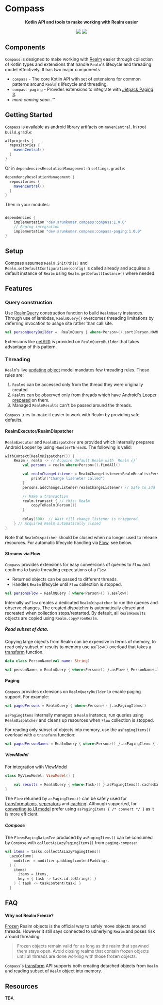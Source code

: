 # Compass

<p align="center">
<b>Kotlin API and tools to make working with Realm easier</b>
</p>

<p align="center"> 
<a href="https://github.com/arunkumar9t2/compass/actions/workflows/ci.yml"><img src="https://img.shields.io/github/workflow/status/arunkumar9t2/compass/CI?logo=GitHub&style=flat-square"/></a>
<a href="https://arunkumar9t2.github.io/compass/"><img src="https://img.shields.io/badge/Website-%20-lightgrey.svg?color=0F8842&colorA=0F8842&style=flat-square&logo=github"/></a>
</p>

## Components

`Compass` is designed to make working with [Realm](https://realm.io) easier through collection of Kotlin types and extensions that handle `Realm`'s lifecycle and threading model effectively. It has two major components

* `compass` - The core Kotlin API with set of extensions for common patterns around `Realm`'s lifecycle and threading.
* `compass-paging` - Provides extensions to integrate with [Jetpack Paging 3](https://developer.android.com/topic/libraries/architecture/paging/v3-overview).
* _more coming soon..™_

## Getting Started

`Compass` is available as android library artifacts on `mavenCentral`. In root `build.gradle`:

```groovy
allprojects {
  repositories {
    mavenCentral()
  }
}
```

Or in `dependenciesResolutionManagement` in `settings.gradle`:

```groovy
dependencyResolutionManagement {
  repositories {
    mavenCentral()
  }
}
```
Then in your modules:

```groovy

dependencies {
    implementation "dev.arunkumar.compass:compass:1.0.0"
    // Paging integration
    implementation "dev.arunkumar.compass:compass-paging:1.0.0"
}
```
## Setup

Compass assumes `Realm.init(this)` and `Realm.setDefaultConfiguration(config)` is called already and acquires a default instance of `Realm` using `Realm.getDefaultInstance()` where needed.

## Features

### Query construction

Use [RealmQuery](https://arunkumar9t2.github.io/compass/compass/dev.arunkumar.compass/-realm-query.html) construction function to build `RealmQuery` instances. Through use of lambdas, `RealmQuery{}` overcomes threading limitations by deferring invocation to usage site rather than call site.

```kotlin
val personQueryBuilder =  RealmQuery { where<Person>().sort(Person.NAME) }
```
Extensions like [getAll()](https://arunkumar9t2.github.io/compass/compass/dev.arunkumar.compass/get-all.html) is provided on `RealmQueryBuilder` that takes advantage of this pattern.

### Threading

`Realm`'s live [updating object](https://docs.mongodb.com/realm/sdk/android/fundamentals/live-queries/#auto-refresh) model mandates few threading rules. Those rules are:

1. `Realm`s can be accessed only from the thread they were originally created
2. `Realm`s can be observed only from threads which have Android's [Looper](https://developer.android.com/reference/android/os/Looper) [prepared](https://developer.android.com/reference/android/os/Looper#prepare()) on them.
3. Managed `RealmResults` can't be passed around the threads.

`Compass` tries to make it easier to work with Realm by providing safe defaults.

#### RealmExecutor/RealmDispatcher

`RealmExecutor` and `RealmDispatcher` are provided which internally prepares Android Looper by using `HandlerThread`s. The following is valid:

```kotlin
withContext(RealmDispatcher()) {
    Realm { realm -> // Acquire default Realm with `Realm {}`
        val persons = realm.where<Person>().findAll()

        val realmChangeListener = RealmChangeListener<RealmResults<Person>> {
            println("Change liseneter called")
        }
        persons.addChangeListener(realmChangeListener) // Safe to add

        // Make a transaction
        realm.transact { // this: Realm
            copyToRealm(Person())
        }
        
        delay(500)  // Wait till change listener is triggered
    } // Acquired Realm automatically closed
}
```
Note that `RealmDispatcher` should be closed when no longer used to release resources. For automatic lifecycle handling via [Flow](https://kotlinlang.org/docs/flow.html), see below.

#### Streams via Flow

`Compass` provides extensions for easy conversions of queries to `Flow` and confirms to basic threading expectations of a `Flow`
* Returned objects can be passed to different threads.
* Handles `Realm` lifecycle until `Flow` collection is stopped.

```kotlin
val personsFlow = RealmQuery { where<Person>() }.asFlow()
```
Internally `asFlow` creates a dedicated `RealmDispatcher` to run the queries and observe changes. The created dispatcher is automatically closed and recreated when collection stops/restarted. By default, all `RealmResults` objects are copied using `Realm.copyFromRealm`.

##### Read subset of data.

Copying large objects from Realm can be expensive in terms of memory, to read only subset of results to memory use `asFlow()` overload that takes a [transform](https://arunkumar9t2.github.io/compass/compass/dev.arunkumar.compass/index.html#-1272439111/Classlikes/1670650899) function.

```kotlin
data class PersonName(val name: String)

val personNames = RealmQuery { where<Person>() }.asFlow { PersonName(it.name) }
```

#### Paging

`Compass` provides extensions on `RealmQueryBuilder` to enable paging support. For example:

```kotlin
val pagedPersons = RealmQuery { where<Person>() }.asPagingItems()
```

`asPagingItems` internally manages a `Realm` instance, run queries using `RealmDispatcher` and cleans up resources when `Flow` collection is stopped.

For reading only subset of objects into memory, use the `asPagingItems()` overload with a `transform` function:

```kotlin
val pagedPersonNames = RealmQuery { where<Person>() }.asPagingItems { it.name }
```

##### ViewModel

For integration with ViewModel


```kotlin
class MyViewModel: ViewModel() {

    val results = RealmQuery { where<Task>() }.asPagingItems().cachedIn(viewModelScope)
}
```

The `Flow` returned by `asPagingItems()` can be safely used for [transformations](https://developer.android.com/topic/libraries/architecture/paging/v3-transform#transform-data-stream), [seperators](https://developer.android.com/topic/libraries/architecture/paging/v3-transform#handle-separators-ui) and [caching](https://developer.android.com/topic/libraries/architecture/paging/v3-transform#avoid-duplicate). Although supported, for [converting to UI model](https://developer.android.com/topic/libraries/architecture/paging/v3-transform#convert-ui-model) prefer using `asPagingItems { /* convert */ }` as it is more efficient.

##### Compose

The `Flow<PagingData<T>>` produced by `asPagingItems()` can be consumed by `Compose` with `collectAsLazyPagingItems()` from `paging-compose`:

```kotlin
val items = tasks.collectAsLazyPagingItems()
  LazyColumn(
    modifier = modifier.padding(contentPadding),
  ) {
    items(
      items = items,
      key = { task -> task.id.toString() }
    ) { task -> taskContent(task) }
  }
```

## FAQ

#### Why not Realm Freeze?

[Frozen](https://docs.mongodb.com/realm/sdk/android/advanced-guides/threading/#frozen-objects) Realm objects is the official way to safely move objects around threads. However it still says connected to udnerlying `Realm` and poses risk around threading.

> Frozen objects remain valid for as long as the realm that spawned them stays open. Avoid closing realms that contain frozen objects until all threads are done working with those frozen objects.

`Compass`'s [transform](https://arunkumar9t2.github.io/compass/compass/dev.arunkumar.compass/index.html#-1272439111/Classlikes/1670650899) API supports both creating detached objects from `Realm` and reading subset of `Realm` object into memory.

## Resources

TBA